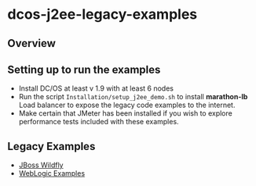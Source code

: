 # dcos-j2ee-legacy-examples

## Overview

## Setting up to run the examples
* Install DC/OS at least v 1.9 with at least 6 nodes
* Run the script ```Installation/setup_j2ee_demo.sh``` to install **marathon-lb** Load balancer to expose the legacy code examples to the internet.
* Make certain that JMeter has been installed if you wish to explore performance tests included with these examples.

## Legacy Examples
* [JBoss Wildfly](JBoss/README.md)
* [WebLogic Examples](Weblogic/demo_examples/README.md)